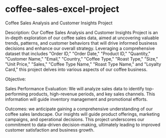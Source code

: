 # coffee-sales-excel-project


Coffee Sales Analysis and Customer Insights Project

Description:
Our Coffee Sales Analysis and Customer Insights Project is an in-depth exploration of our coffee sales data, aimed at uncovering valuable trends, patterns, and customer behaviors that will drive informed business decisions and enhance our overall strategy. Leveraging a comprehensive dataset that includes "Order ID," "Order Date," "Product ID," "Quantity," "Customer Name," "Email," "Country," "Coffee Type," "Roast Type," "Size," "Unit Price," "Sales," "Coffee Type Name," "Roast Type Name," and "Loyalty Card," this project delves into various aspects of our coffee business.

Objective:

Sales Performance Evaluation: We will analyze sales data to identify top-performing products, high-revenue periods, and key sales channels. This information will guide inventory management and promotional efforts.



 Outcomes:
 we anticipate gaining a comprehensive understanding of our coffee sales landscape. Our insights will guide product offerings, marketing campaigns, and operational decisions. This project underscores our commitment to data-driven decision-making, ultimately leading to improved customer satisfaction and business growth.





